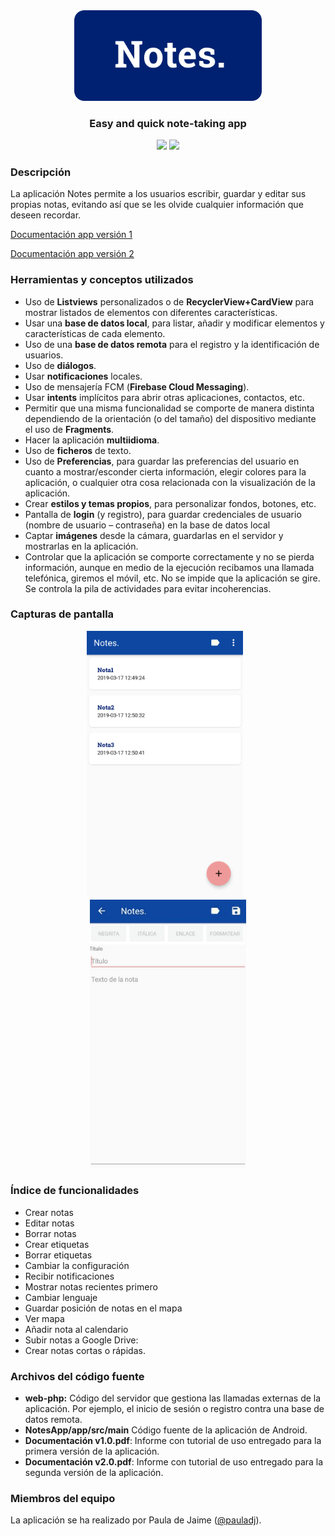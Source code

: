 <div align="center"><img src="img/logo.png" width="300"/></div>

<h3 align="center">Easy and quick note-taking app</h3>

<div align="center">
    <img src="https://img.shields.io/badge/Android-≥5.0-green?logo=android" />
    <img src="https://img.shields.io/badge/Java-v1.8-orange?logo=java" />
</div>

### Descripción

La aplicación Notes permite a los usuarios escribir, guardar y editar sus propias notas, evitando así que se les olvide cualquier información que deseen recordar.

[Documentación app versión 1](https://github.com/pauladj/Pomodoro-App/blob/images/Documentaci%C3%B3n.pdf)

[Documentación app versión 2](https://github.com/pauladj/Pomodoro-App/blob/images/Presentaci%C3%B3n.pdf)

### Herramientas y conceptos utilizados

- Uso de **Listviews** personalizados o de **RecyclerView+CardView** para mostrar listados de elementos con diferentes características.
- Usar una **base de datos local**, para listar, añadir y modificar elementos y características de cada elemento. 
- Uso de una **base de datos remota** para el registro y la identificación de usuarios. 
- Uso de **diálogos**. 
- Usar **notificaciones** locales. 
- Uso de mensajería FCM (**Firebase Cloud Messaging**). 
- Usar **intents** implícitos para abrir otras aplicaciones, contactos, etc.
- Permitir que una misma funcionalidad se comporte de manera distinta dependiendo de la orientación (o del tamaño) del dispositivo mediante el uso de **Fragments**. 
- Hacer la aplicación **multiidioma**.
- Uso de **ficheros** de texto. 
- Uso de **Preferencias**, para guardar las preferencias del usuario en cuanto a mostrar/esconder cierta información, elegir colores para la aplicación, o cualquier otra cosa relacionada con la visualización de la aplicación. 
- Crear **estilos y temas propios**, para personalizar fondos, botones, etc. 
- Pantalla de **login** (y registro), para guardar credenciales de usuario (nombre de usuario – contraseña) en la base de datos local
- Captar **imágenes** desde la cámara, guardarlas en el servidor y mostrarlas en la aplicación. 
- Controlar que la aplicación se comporte correctamente y no se pierda información, aunque en medio de la ejecución recibamos una llamada telefónica, giremos el móvil, etc. No se impide que la aplicación se gire. Se controla la pila de actividades para evitar incoherencias.

### Capturas de pantalla
<div align="center"><img src="img\lista-notas.png"  width="250" style="margin-right: 10px;" /><img src="img\nota.jpg" width="250"/></div>

### Índice de funcionalidades

- Crear notas
- Editar notas
- Borrar notas
- Crear etiquetas
- Borrar etiquetas
- Cambiar la configuración
- Recibir notificaciones
- Mostrar notas recientes primero
- Cambiar lenguaje
- Guardar posición de notas en el mapa
- Ver mapa
- Añadir nota al calendario
- Subir notas a Google Drive:
- Crear notas cortas o rápidas.

### Archivos del código fuente

- **web-php:** Código del servidor que gestiona las llamadas externas de la aplicación.  Por ejemplo, el inicio de sesión o registro contra una base de datos remota.
- **NotesApp/app/src/main** Código fuente de la aplicación de Android.
- **Documentación v1.0.pdf**: Informe con tutorial de uso entregado para la primera versión de la aplicación.
- **Documentación v2.0.pdf**: Informe con tutorial de uso entregado para la segunda versión de la aplicación.

### Miembros del equipo

La aplicación se ha realizado por Paula de Jaime (<a href="https://github.com/pauladj">@pauladj</a>).

